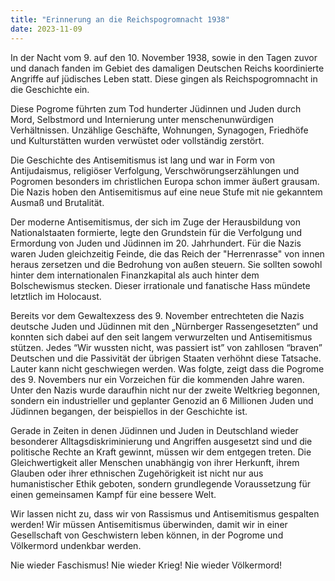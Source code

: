 ```yaml
---
title: "Erinnerung an die Reichspogromnacht 1938"
date: 2023-11-09
---
```


In der Nacht vom 9. auf den 10. November 1938, sowie in den Tagen zuvor und danach fanden im Gebiet des damaligen Deutschen Reichs koordinierte Angriffe auf jüdisches Leben statt. Diese gingen als Reichspogromnacht in die Geschichte ein.

Diese Pogrome führten zum Tod hunderter Jüdinnen und Juden durch Mord, Selbstmord und Internierung unter menschenunwürdigen Verhältnissen. Unzählige Geschäfte, Wohnungen, Synagogen, Friedhöfe und Kulturstätten wurden verwüstet oder vollständig zerstört. 

Die Geschichte des Antisemitismus ist lang und war in Form von Antijudaismus, religiöser Verfolgung, Verschwörungserzählungen und Pogromen besonders im christlichen Europa schon immer äußert grausam. Die Nazis hoben den Antisemitismus auf eine neue Stufe mit nie gekanntem Ausmaß und Brutalität.

Der moderne Antisemitismus, der sich im Zuge der Herausbildung von Nationalstaaten formierte, legte den Grundstein für die Verfolgung und Ermordung von Juden und Jüdinnen im 20. Jahrhundert. Für die Nazis waren Juden gleichzeitig Feinde, die das Reich der "Herrenrasse" von innen heraus zersetzen und die Bedrohung von außen steuern. Sie sollten sowohl hinter dem internationalen Finanzkapital als auch hinter dem Bolschewismus stecken. Dieser irrationale und fanatische Hass mündete letztlich im Holocaust.  

Bereits vor dem Gewaltexzess des 9. November entrechteten die Nazis deutsche Juden und Jüdinnen mit den „Nürnberger Rassengesetzten“ und konnten sich dabei auf den seit langem verwurzelten und Antisemitismus stützen. Jedes “Wir wussten nicht, was passiert ist” von zahllosen “braven” Deutschen und die Passivität der übrigen Staaten verhöhnt diese Tatsache. Lauter kann nicht geschwiegen werden. Was folgte, zeigt dass die Pogrome des 9. Novembers nur ein Vorzeichen für die kommenden Jahre waren. Unter den Nazis wurde daraufhin nicht nur der zweite Weltkrieg begonnen, sondern ein industrieller und geplanter Genozid an 6 Millionen Juden und Jüdinnen begangen, der beispiellos in der Geschichte ist.

Gerade in Zeiten in denen Jüdinnen und Juden in Deutschland wieder besonderer Alltagsdiskriminierung und Angriffen ausgesetzt sind und die politische Rechte an Kraft gewinnt, müssen wir dem entgegen treten. Die Gleichwertigkeit aller Menschen unabhängig von ihrer Herkunft, ihrem Glauben oder ihrer ethnischen Zugehörigkeit ist nicht nur aus humanistischer Ethik geboten, sondern grundlegende Voraussetzung für einen gemeinsamen Kampf für eine bessere Welt.

Wir lassen nicht zu, dass wir von Rassismus und Antisemitismus gespalten werden! Wir müssen Antisemitismus überwinden, damit wir in einer Gesellschaft von Geschwistern leben können, in der Pogrome und Völkermord undenkbar werden.

Nie wieder Faschismus! Nie wieder Krieg! Nie wieder Völkermord!
